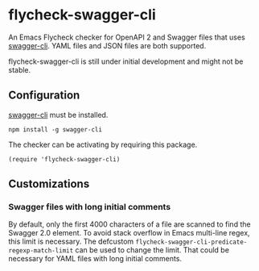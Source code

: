 # flycheck-swagger-cli

An Emacs Flycheck checker for OpenAPI 2 and Swagger files that uses [swagger-cli](https://github.com/BigstickCarpet/swagger-cli). YAML files and JSON files are both supported.

flycheck-swagger-cli is still under initial development and might not be stable.

## Configuration

[swagger-cli](https://github.com/BigstickCarpet/swagger-cli) must be installed.

``` shell
npm install -g swagger-cli
```

The checker can be activating by requiring this package.

``` emacs-lisp
(require 'flycheck-swagger-cli)
```

## Customizations

### Swagger files with long initial comments

By default, only the first 4000 characters of a file are scanned to find the Swagger 2.0 element. To avoid stack overflow in Emacs multi-line regex, this limit is necessary. The defcustom `flycheck-swagger-cli-predicate-regexp-match-limit` can be used to change the limit. That could be necessary for YAML files with long initial comments.
